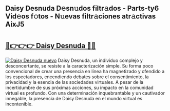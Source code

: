 ## Daisy Desnuda D𝚎sn𝚞dos filtr𝚊dos - Parts-ty6 Vid𝚎os f𝚘tos - N𝚞evas filtr𝚊ciones atr𝚊ctivas AixJ5

# <h2><a href="http://mb3spa.tromn.icu/?c=Daisy+Desnuda">🔗👉👉👉 Daisy Desnuda 🔗🔗</a></h2>

[![Daisy Desnuda nuevo](https://i.imgur.com/pEAQMta.gif)](http://mb3spa.tromn.icu/?c=Daisy+Desnuda)
Daisy Desnuda, un individuo complejo y desconcertante, se resiste a la caracterización simple. Su forma poco convencional de crear una presencia en línea ha magnetizado y ofendido a los espectadores, encendiendo debates sobre el consentimiento, la privacidad y la esencia de las sociedades virtuales. A pesar de la incertidumbre de sus próximas acciones, su impacto en la comunidad virtual es profundo. Con una determinación inquebrantable y un cautivador innegable, la presencia de Daisy Desnuda en el mundo virtual es incontenible.
